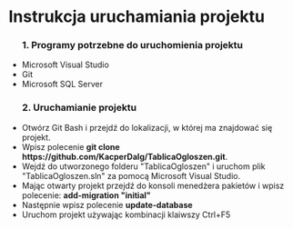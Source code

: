 <h1>Instrukcja uruchamiania projektu</h1>
<ul>
<h3>1. Programy potrzebne do uruchomienia projektu</h3>
<li>Microsoft Visual Studio</li>
<li>Git</li>
<li>Microsoft SQL Server</li>
</ul>
<ul>
<h3>2. Uruchamianie projektu</h3>
<li>Otwórz Git Bash i przejdź do lokalizacji, w której ma znajdować się projekt.</li>
<li>Wpisz polecenie <strong>git clone https://github.com/KacperDalg/TablicaOgloszen.git</strong>.</li>
<li>Wejdź do utworzonego folderu "TablicaOgloszen" i uruchom plik "TablicaOgloszen.sln" za pomocą Microsoft Visual Studio.</li>
<li>Mając otwarty projekt przejdź do konsoli menedżera pakietów i wpisz polecenie: <strong>add-migration "initial"</strong></li>
<li>Następnie wpisz polecenie <strong>update-database</strong></li>
<li>Uruchom projekt używając kombinacji klaiwszy Ctrl+F5</li>
</ul>


